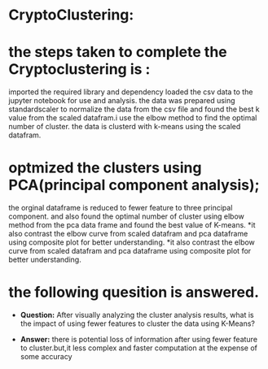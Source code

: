 # CryptoClustering:
# the steps taken to complete the Cryptoclustering is :
imported the required library and dependency
loaded the csv data to the jupyter notebook for use and analysis.
the data was prepared using standardscaler to normalize the data from the csv file and found the best k value from the scaled datafram.i use the elbow method to find the optimal number of cluster.
the data is clusterd with k-means using the scaled datafram.

# optmized the clusters using PCA(principal component analysis);
the orginal dataframe is reduced to fewer feature to three principal component.
and also found the optimal number of cluster using elbow method from the pca data frame and found the best value of K-means.
*it also contrast the elbow curve from scaled datafram and pca dataframe  using composite plot for better understanding.
*it also contrast the elbow curve from scaled datafram and pca dataframe  using composite plot for better understanding.



# the following quesition is answered.
 * **Question:** After visually analyzing the cluster analysis results, what is the impact of using fewer features to cluster the data using K-Means?

  * **Answer:** there is potential loss of information after using fewer feature to cluster.but,it less complex and faster computation at the expense of some accuracy